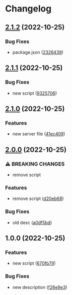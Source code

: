 # Changelog

## [2.1.2](https://github.com/Taump/test-action/compare/v2.1.1...v2.1.2) (2022-10-25)


### Bug Fixes

* package.json ([2326439](https://github.com/Taump/test-action/commit/2326439dd3174dd1b1359b6dcc4d2de74e3b254f))

## [2.1.1](https://github.com/Taump/test-action/compare/v2.1.0...v2.1.1) (2022-10-25)


### Bug Fixes

* new script ([9325706](https://github.com/Taump/test-action/commit/9325706c267dcd58e7bf9936bc018dd355e658a6))

## [2.1.0](https://github.com/Taump/test-action/compare/v2.0.0...v2.1.0) (2022-10-25)


### Features

* new server file ([41ec409](https://github.com/Taump/test-action/commit/41ec409c4d24006dbf774cdf686fb3bcf4669093))

## [2.0.0](https://github.com/Taump/test-action/compare/v1.0.0...v2.0.0) (2022-10-25)


### ⚠ BREAKING CHANGES

* remove script

### Features

* remove script ([d20eb68](https://github.com/Taump/test-action/commit/d20eb68a2a0ad6c695567c2157865e7f2969135f))


### Bug Fixes

* old desc ([a0df5bd](https://github.com/Taump/test-action/commit/a0df5bdee2827286bb1f0ad6b39ff13b014dc57e))

## 1.0.0 (2022-10-25)


### Features

* new script ([670fb79](https://github.com/Taump/test-action/commit/670fb79daecc8eeb3ca16e6507530da85ce13320))


### Bug Fixes

* new description ([f26e9e3](https://github.com/Taump/test-action/commit/f26e9e30f969efec7ff37e5d83591c048f1b71cc))
